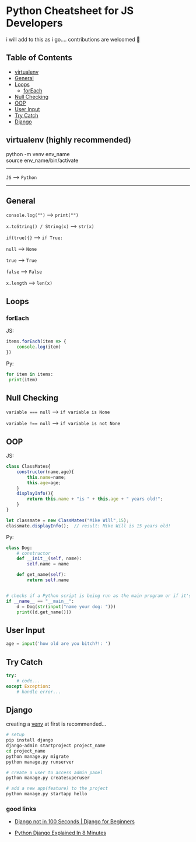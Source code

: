 # Python Cheatsheet for JS Developers
i will add to this as i go....
contributions are welcomed 🌻

## Table of Contents

* [virtualenv](#virtualenv-(highly-recommended))
* [General](#General)
* [Loops](#Loops)
  * [forEach](#forEach)
* [Null Checking](#Null-Checking)
* [OOP](#OOP)
* [User Input](#User-Input)
* [Try Catch](#Try-Catch)
* [Django](#Django)

## virtualenv (highly recommended)

python -m venv env_name  
source env_name/bin/activate

---

`JS` --> ```Python```

---

## General

`console.log("")` --> ```print("")```

`x.toString() / String(x)` --> ```str(x)```

`if(true){}` --> ```if True:```

`null` --> ```None```

`true` --> ```True```

`false` --> ```False```

`x.length` --> ```len(x)```

## Loops

### forEach

JS:

```js
items.forEach(item => {
    console.log(item)
})
```

Py:

```python
for item in items:
 print(item)
```

## Null Checking

`variable === null` --> ```if variable is None```

`variable !== null` --> ```if variable is not None```

## OOP

JS:

```js
class ClassMates{
	constructor(name,age){
    	this.name=name;
      	this.age=age;
    }
  	displayInfo(){
    	return this.name + "is " + this.age + " years old!";
    }
}

let classmate = new ClassMates("Mike Will",15);
classmate.displayInfo();  // result: Mike Will is 15 years old!
```

Py:

```python
class Dog:
    # constructor
    def __init__(self, name):
        self.name = name

    def get_name(self):
        return self.name


# checks if a Python script is being run as the main program or if it's being imported as a module into another script.
if __name__ == "__main__":
    d = Dog(str(input("name your dog: ")))
    print((d.get_name()))

```

## User Input

```python
age = input('how old are you bitch?!: ')
```

## Try Catch

```python
try:
    # code...
except Exception:
    # handle error...
```

## Django

creating a [venv](#virtualenv-(highly-recommended)) at first is recommended...

```bash
# setup
pip install django
django-admin startproject project_name
cd project_name
python manage.py migrate
python manage.py runserver

# create a user to access admin panel
python manage.py createsuperuser

# add a new app(feature) to the project
python manage.py startapp hello

```

### good links

* [Django not in 100 Seconds | Django for Beginners](https://youtu.be/0gT0xJ5M6Fs)

* [Python Django Explained In 8 Minutes](https://youtu.be/0sMtoedWaf0)
